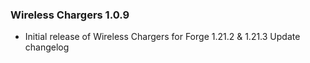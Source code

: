 ### Wireless Chargers 1.0.9
- Initial release of Wireless Chargers for Forge 1.21.2 & 1.21.3
Update changelog